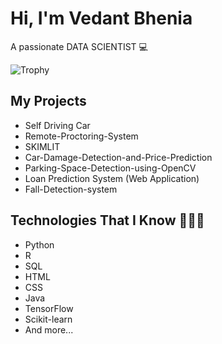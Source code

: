 # Hi, I'm Vedant Bhenia

A passionate DATA SCIENTIST 💻

![Trophy](https://example.com/path-to-your-image.png) <!-- Replace with your image URL if you have one -->

## My Projects
- Self Driving Car
- Remote-Proctoring-System
- SKIMLIT
- Car-Damage-Detection-and-Price-Prediction
- Parking-Space-Detection-using-OpenCV
- Loan Prediction System (Web Application)
- Fall-Detection-system

## Technologies That I Know 👨🏻‍💻
- Python
- R
- SQL
- HTML
- CSS
- Java
- TensorFlow
- Scikit-learn
- And more...

